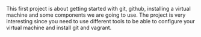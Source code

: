 This first project is about getting started with git, github, installing a virtual machine and some components we are going to use.
The project is very interesting since you need to use different tools to be able to configure your virtual machine and install git and vagrant.
